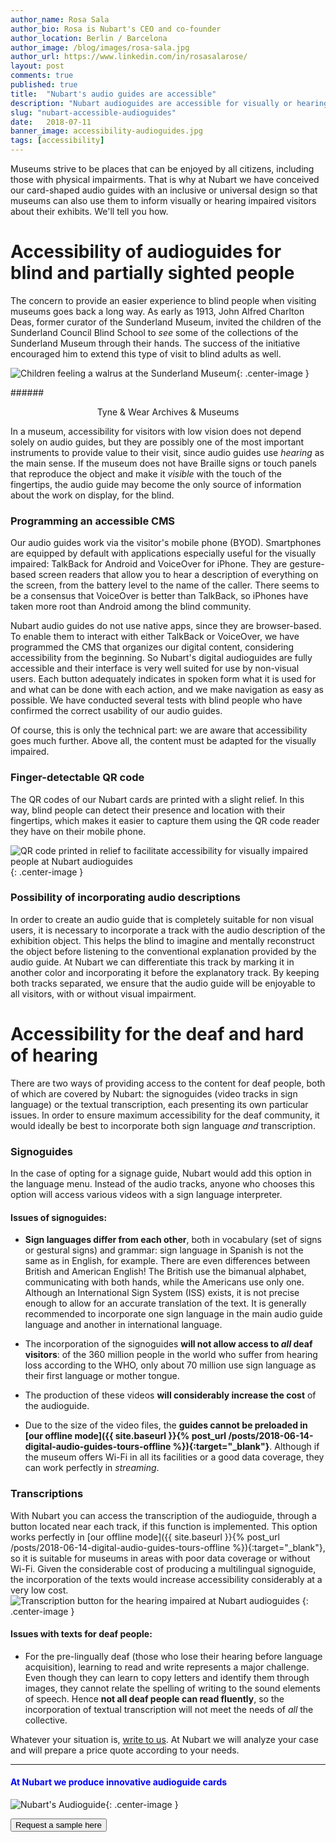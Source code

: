 ```yaml
---
author_name: Rosa Sala 
author_bio: Rosa is Nubart's CEO and co-founder 
author_location: Berlin / Barcelona 
author_image: /blog/images/rosa-sala.jpg
author_url: https://www.linkedin.com/in/rosasalarose/
layout: post 
comments: true 
published: true 
title:  "Nubart's audio guides are accessible"
description: "Nubart audioguides are accessible for visually or hearing impaired museum visitors"
slug: "nubart-accessible-audioguides"
date:   2018-07-11 
banner_image: accessibility-audioguides.jpg 
tags: [accessibility]
---
```


Museums strive to be places that can be enjoyed by all citizens, including those with physical impairments. That is why at Nubart we have conceived
our card-shaped audio guides with an inclusive or universal design so that museums can also use them to inform visually or hearing impaired visitors
about their exhibits. We'll tell you how.

<!--more-->

# Accessibility of audioguides for blind and partially sighted people

The concern to provide an easier experience to blind people when visiting museums goes back a long way. As early as 1913, John Alfred Charlton Deas,
former curator of the Sunderland Museum, invited the children of the Sunderland Council Blind School to *see* some of the collections of the
Sunderland Museum through their hands. The success of the initiative encouraged him to extend this type of visit to blind adults as well.

![Children feeling a walrus at the Sunderland Museum]({{site.baseurl}}/images/posts/accessibility-sunderland-museum.jpg){: .center-image }

######<center>Tyne & Wear Archives & Museums</center>

In a museum, accessibility for visitors with low vision does not depend solely on audio guides, but they are possibly one of the most important
instruments to provide value to their visit, since audio guides use *hearing* as the main sense. If the museum does not have Braille signs or touch
panels that reproduce the object and make it *visible* with the touch of the fingertips, the audio guide may become the only source of information
about the work on display, for the blind. 

### Programming an accessible CMS

Our audio guides work via the visitor's mobile phone (BYOD). Smartphones are equipped by default with applications especially useful for the visually
impaired: TalkBack for Android and VoiceOver for iPhone. They are gesture-based screen readers that allow you to hear a description of everything on
the screen, from the battery level to the name of the caller. There seems to be a consensus that VoiceOver is better than TalkBack, so iPhones have
taken more root than Android among the blind community.

Nubart audio guides do not use native apps, since they are browser-based. To enable them to interact with either TalkBack or VoiceOver, we have
programmed the CMS that organizes our digital content, considering accessibility from the beginning. So Nubart's digital audioguides are fully
accessible and their interface is very well suited for use by non-visual users. Each button adequately indicates in spoken form what it is used for
and what can be done with each action, and we make navigation as easy as possible. We have conducted several tests with blind people who have
confirmed the correct usability of our audio guides.

Of course, this is only the technical part: we are aware that accessibility goes much further. Above all, the content must be adapted for the visually
impaired.

### Finger-detectable QR code

The QR codes of our Nubart cards are printed with a slight relief. In this way, blind people can detect their presence and location with their
fingertips, which makes it easier to capture them using the QR code reader they have on their mobile phone.

![QR code printed in relief to facilitate accessibility for visually impaired people at Nubart audioguides ]({{site.baseurl}}/images/posts/qr-code-nubart-visually-impaired.jpg)
{: .center-image }


### Possibility of incorporating audio descriptions

In order to create an audio guide that is completely suitable for non visual users, it is necessary to incorporate a track with the audio description
of the exhibition object. This helps the blind to imagine and mentally reconstruct the object before listening to the conventional explanation
provided by the audio guide. At Nubart we can differentiate this track by marking it in another color and incorporating it before the explanatory
track. By keeping both tracks separated, we ensure that the audio guide will be enjoyable to all visitors, with or without visual impairment.

# Accessibility for the deaf and hard of hearing

There are two ways of providing access to the content for deaf people, both of which are covered by Nubart: the signoguides (video tracks in sign
language) or the textual transcription, each presenting its own particular issues. In order to ensure maximum accessibility for the deaf community, it
would ideally be best to incorporate both sign language *and* transcription.

### Signoguides

In the case of opting for a signage guide, Nubart would add this option in the language menu. Instead of the audio tracks, anyone who chooses this
option will access various videos with a sign language interpreter.

#### Issues of signoguides:

* **Sign languages differ from each other**, both in vocabulary (set of signs or gestural signs) and grammar: sign language in Spanish is not the same
  as in English, for example. There are even differences between British and American English! The British use the bimanual alphabet, communicating
  with both hands, while the Americans use only one. Although an International Sign System (ISS) exists, it is not precise enough to allow for an
  accurate translation of the text. It is generally recommended to incorporate one sign language in the main audio guide language and another in
  international language.

* The incorporation of the signoguides **will not allow access to *all* deaf visitors**: of the 360 million people in the world who suffer from
  hearing loss according to the WHO, only about 70 million use sign language as their first language or mother tongue.

* The production of these videos **will considerably increase the cost** of the audioguide.

* Due to the size of the video files, the **guides cannot be preloaded in [our offline mode]({{ site.baseurl }}{% post_url
  /posts/2018-06-14-digital-audio-guides-tours-offline %}){:target="_blank"}**. Although if the museum offers Wi-Fi in all its facilities or a good
  data coverage, they can work perfectly in *streaming*.

### Transcriptions

With Nubart you can access the transcription of the audioguide, through a button located near each track, if this function is implemented. This option
works perfectly in [our offline mode]({{ site.baseurl }}{% post_url /posts/2018-06-14-digital-audio-guides-tours-offline %}){:target="_blank"}, so it
is suitable for museums in areas with poor data coverage or without Wi-Fi. Given the considerable cost of producing a multilingual signoguide, the
incorporation of the texts would increase accessibility considerably at a very low cost.
![Transcription button for the hearing impaired at Nubart audioguides ]({{site.baseurl}}/images/posts/tivfl-deaf.gif)
{: .center-image }
#### Issues with texts for deaf people:

* For the pre-lingually deaf (those who lose their hearing before language acquisition), learning to read and write represents a major challenge. Even
  though they can learn to copy letters and identify them through images, they cannot relate the spelling of writing to the sound elements of speech.
  Hence **not all deaf people can read fluently**, so the incorporation of textual transcription will not meet the needs of *all* the collective.

Whatever your situation is, <a href="mailto:info@nubart.eu">write to us</a>. At Nubart we will analyze your case and will prepare a price quote
according to your needs.

***

#### <font color="blue">At Nubart we produce innovative audioguide cards</font>

![Nubart's Audioguide]({{site.baseurl}}/images/posts/proceso-nubart.png){: .center-image }
<form action="../../../../../">
    <input type="submit" value="Request a sample here" />
</form>